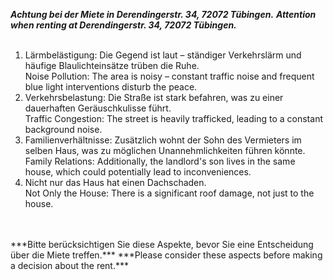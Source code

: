 ***Achtung bei der Miete in Derendingerstr. 34, 72072 Tübingen.***
***Attention when renting at Derendingerstr. 34, 72072 Tübingen.*** 
<br>
<br>
1. Lärmbelästigung: Die Gegend ist laut – ständiger Verkehrslärm und häufige Blaulichteinsätze trüben die Ruhe.<br>
Noise Pollution: The area is noisy – constant traffic noise and frequent blue light interventions disturb the peace.<br>
2. Verkehrsbelastung: Die Straße ist stark befahren, was zu einer dauerhaften Geräuschkulisse führt.<br>
Traffic Congestion: The street is heavily trafficked, leading to a constant background noise.<br>
3. Familienverhältnisse: Zusätzlich wohnt der Sohn des Vermieters im selben Haus, was zu möglichen Unannehmlichkeiten führen könnte.<br>
Family Relations: Additionally, the landlord's son lives in the same house, which could potentially lead to inconveniences.<br>
4. Nicht nur das Haus hat einen Dachschaden.<br>
Not Only the House: There is a significant roof damage, not just to the house.<br>
<br>
<br>
***Bitte berücksichtigen Sie diese Aspekte, bevor Sie eine Entscheidung über die Miete treffen.***
***Please consider these aspects before making a decision about the rent.***

